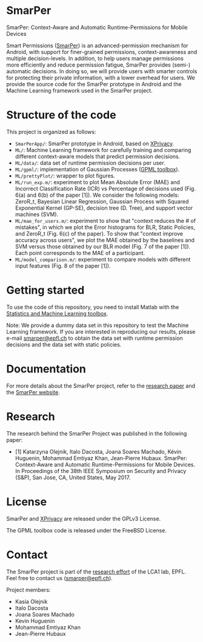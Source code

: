 # SmarPer
SmarPer: Context-Aware and Automatic Runtime-Permissions for Mobile Devices

Smart Permissions ([SmarPer](https://spism.epfl.ch/smarper/)) is an advanced-permission mechanism for Android, with support for finer-grained permissions, context-awareness and multiple decision-levels. In addition, to help users manage permissions more efficiently and reduce permission fatigue, SmarPer provides (semi-) automatic decisions. In doing so, we will provide users with smarter controls for protecting their private information, with a lower overhead for users. We provide the source code for the SmarPer prototype in Android and the Machine Learning framework used in the SmarPer project.

# Structure of the code
This project is organized as follows:
- `SmarPerApp/`: SmarPer prototype in Android, based on [XPrivacy](https://github.com/M66B/XPrivacy).
- `ML/`: Machine Learning framework for carefully training and comparing different context-aware models that predict permission decisions. 
- `ML/data/`: data set of runtime permission decisions per user.
- `ML/gpml/`: implementation of Gaussian Processes ([GPML toolbox](http://www.gaussianprocess.org/gpml/code/matlab/doc/)).
- `ML/prettyPlot/`: wrapper to plot figures.
- `ML/run_exp.m/`: experiment to plot Mean Absolute Error (MAE) and Incorrect Classification Rate (ICR) vs Percentage of decisions used (Fig. 6(a) and 6(b) of the paper [1]). We consider the following models: ZeroR_t, Bayesian Linear Regression, Gaussian Process with Squared Exponential Kernel (GP-SE), decision tree (D. Tree), and support vector machines (SVM).
- `ML/mae_for_users.m/`: experiment to show that "context reduces the # of mistakes", in which we plot the Error histograms for BLR, Static Policies, and ZeroR_t (Fig. 6(c) of the paper). To show that "context improve accuracy across users", we plot the MAE obtained by the baselines and SVM versus those obtained by our BLR model (Fig. 7 of the paper [1]). Each point corresponds to the MAE of a participant.
- `ML/model_comparison.m/`: experiment to compare models with different input features (Fig. 8 of the paper [1]). 


# Getting started
To use the code of this repository, you need to install Matlab with the [Statistics and Machine Learning toolbox](https://www.mathworks.com/help/stats/?requestedDomain=www.mathworks.com&nocookie=true). 

Note: We provide a dummy data set in this repository to test the Machine Learning framework. If you are interested in reproducing our results, please e-mail smarper@epfl.ch to obtain the data set with runtime permission decisions and the data set with static policies.

# Documentation
For more details about the SmarPer project, refer to the [research paper](https://hal.archives-ouvertes.fr/hal-01489684) and the [SmarPer website](https://spism.epfl.ch/smarper/).

# Research
The research behind the SmarPer Project was published in the following paper:
- [1] Katarzyna Olejnik, Italo Dacosta, Joana Soares Machado, Kévin Huguenin, Mohammad Emtiyaz Khan, Jean-Pierre Hubaux. SmarPer: Context-Aware and Automatic Runtime-Permissions for Mobile Devices. In Proceedings of the 38th IEEE Symposium on Security and Privacy (S&P), San Jose, CA, United States, May 2017.

# License
SmarPer and [XPrivacy](https://github.com/M66B/XPrivacy) are released under the GPLv3 License.

The GPML toolbox code is released under the FreeBSD License.

# Contact
The SmarPer project is part of the [research effort](http://lca.epfl.ch/projects/privacy-mobile-pervasive/) of the LCA1 lab, EPFL. Feel free to contact us (smarper@epfl.ch).

Project members:
- Kasia Olejnik
- Italo Dacosta
- Joana Soares Machado
- Kevin Huguenin
- Mohammad Emtiyaz Khan
- Jean-Pierre Hubaux

